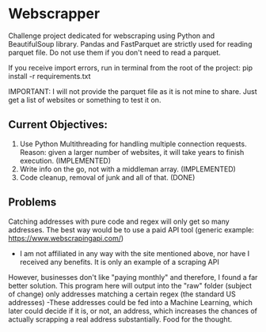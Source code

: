 # Webscrapper
Challenge project dedicated for webscraping using Python and BeautifulSoup library.
Pandas and FastParquet are strictly used for reading parquet file. Do not use them if you don't need to read a parquet.

If you receive import errors, run in terminal from the root of the project:
pip install -r requirements.txt

IMPORTANT: I will not provide the parquet file as it is not mine to share. Just get a list of websites or something to test it on.

## Current Objectives:

1. Use Python Multithreading for handling multiple connection requests.
   Reason: given a larger number of websites, it will take years to finish execution. (IMPLEMENTED)
2. Write info on the go, not with a middleman array. (IMPLEMENTED)
3. Code cleanup, removal of junk and all of that. (DONE)

## Problems
Catching addresses with pure code and regex will only get so many addresses.
The best way would be to use a paid API tool (generic example: https://www.webscrapingapi.com/)
  - I am not affiliated in any way with the site mentioned above, nor have I received any benefits. It is only an example of a scraping API

However, businesses don't like "paying monthly" and therefore, I found a far better solution.
This program here will output into the "raw" folder (subject of change) only addresses matching a certain regex (the standard US addresses)
 -These addresses could be fed into a Machine Learning, which later could decide if it is, or not, an address, which increases the chances of actually scrapping a real address substantially. Food for the thought.